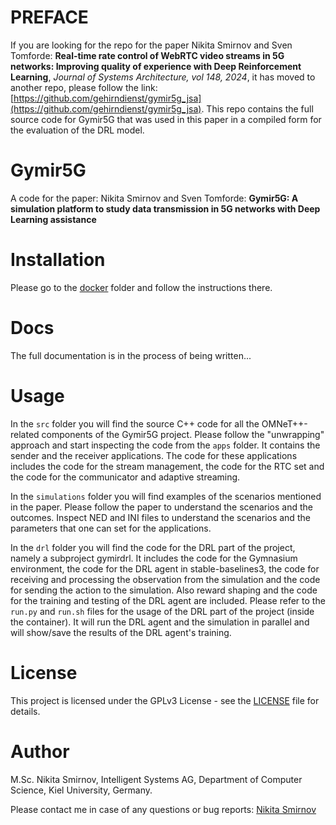 # PREFACE
If you are looking for the repo for the paper Nikita Smirnov and Sven Tomforde: **Real-time rate control of WebRTC video streams in 5G networks: Improving quality of experience with Deep Reinforcement Learning**, *Journal of Systems Architecture, vol 148, 2024*, it has moved to another repo, please follow the link: [https://github.com/gehirndienst/gymir5g_jsa](https://github.com/gehirndienst/gymir5g_jsa). This repo contains the full source code for Gymir5G that was used in this paper in a compiled form for the evaluation of the DRL model.

# Gymir5G
A code for the paper: Nikita Smirnov and Sven Tomforde: **Gymir5G: A simulation platform to study data transmission in 5G networks with Deep Learning assistance**

# Installation
Please go to the [docker](docker) folder and follow the instructions there.

# Docs
The full documentation is in the process of being written...

# Usage
In the `src` folder you will find the source  C++ code for all the OMNeT++-related components of the Gymir5G project. Please follow the "unwrapping" approach and start inspecting the code from the `apps` folder. It contains the sender and the receiver applications. The code for these applications includes the code for the stream management, the code for the RTC set and the code for the communicator and adaptive streaming.

In the `simulations` folder you will find examples of the scenarios mentioned in the paper. Please follow the paper to understand the scenarios and the outcomes. Inspect NED and INI files to understand the scenarios and the parameters that one can set for the applications.

In the `drl` folder you will find the code for the DRL part of the project, namely a subproject gymirdrl. It includes the code for the Gymnasium environment, the code for the DRL agent in stable-baselines3, the code for receiving and processing the observation from the simulation and the code for sending the action to the simulation. Also reward shaping and the code for the training and testing of the DRL agent are included. Please refer to the `run.py` and `run.sh` files for the usage of the DRL part of the project (inside the container). It will run the DRL agent and the simulation in parallel and will show/save the results of the DRL agent's training.

# License
This project is licensed under the GPLv3 License - see the [LICENSE](LICENSE) file for details.

# Author
M.Sc. Nikita Smirnov, Intelligent Systems AG, Department of Computer Science, Kiel University, Germany.

Please contact me in case of any questions or bug reports: [Nikita Smirnov](mailto:nsm@informatik.uni-kiel.de)